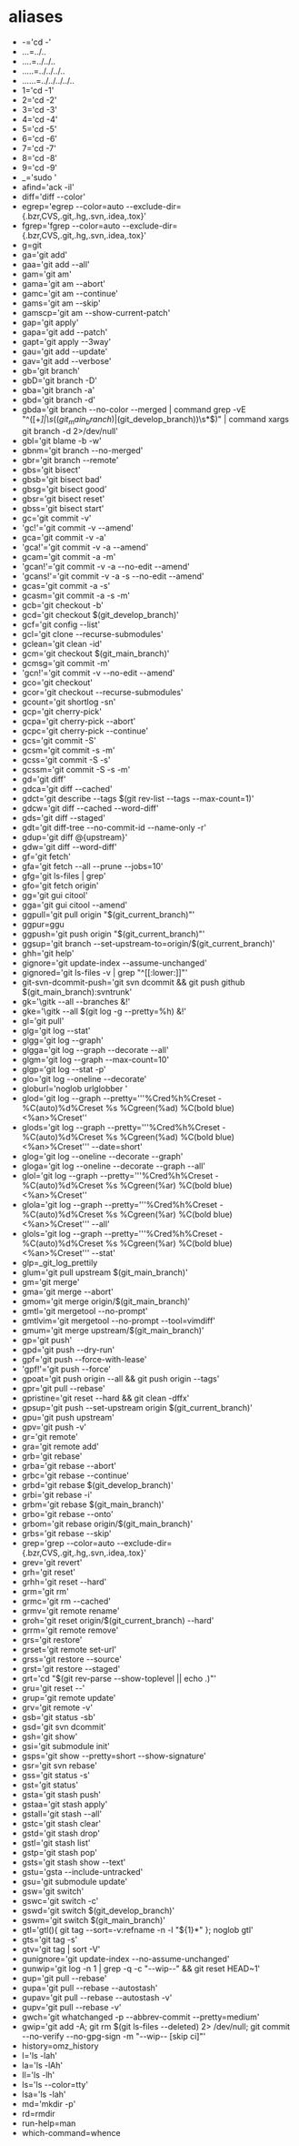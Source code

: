 # aliases

* -='cd -'
* ...=../..
* ....=../../..
* .....=../../../..
* ......=../../../../..
* 1='cd -1'
* 2='cd -2'
* 3='cd -3'
* 4='cd -4'
* 5='cd -5'
* 6='cd -6'
* 7='cd -7'
* 8='cd -8'
* 9='cd -9'
* _='sudo '
* afind='ack -il'
* diff='diff --color'
* egrep='egrep --color=auto --exclude-dir={.bzr,CVS,.git,.hg,.svn,.idea,.tox}'
* fgrep='fgrep --color=auto --exclude-dir={.bzr,CVS,.git,.hg,.svn,.idea,.tox}'
* g=git
* ga='git add'
* gaa='git add --all'
* gam='git am'
* gama='git am --abort'
* gamc='git am --continue'
* gams='git am --skip'
* gamscp='git am --show-current-patch'
* gap='git apply'
* gapa='git add --patch'
* gapt='git apply --3way'
* gau='git add --update'
* gav='git add --verbose'
* gb='git branch'
* gbD='git branch -D'
* gba='git branch -a'
* gbd='git branch -d'
* gbda='git branch --no-color --merged | command grep -vE "^([+*]|\s*($(git_main_branch)|$(git_develop_branch))\s*$)" | command xargs git branch -d 2>/dev/null'
* gbl='git blame -b -w'
* gbnm='git branch --no-merged'
* gbr='git branch --remote'
* gbs='git bisect'
* gbsb='git bisect bad'
* gbsg='git bisect good'
* gbsr='git bisect reset'
* gbss='git bisect start'
* gc='git commit -v'
* 'gc!'='git commit -v --amend'
* gca='git commit -v -a'
* 'gca!'='git commit -v -a --amend'
* gcam='git commit -a -m'
* 'gcan!'='git commit -v -a --no-edit --amend'
* 'gcans!'='git commit -v -a -s --no-edit --amend'
* gcas='git commit -a -s'
* gcasm='git commit -a -s -m'
* gcb='git checkout -b'
* gcd='git checkout $(git_develop_branch)'
* gcf='git config --list'
* gcl='git clone --recurse-submodules'
* gclean='git clean -id'
* gcm='git checkout $(git_main_branch)'
* gcmsg='git commit -m'
* 'gcn!'='git commit -v --no-edit --amend'
* gco='git checkout'
* gcor='git checkout --recurse-submodules'
* gcount='git shortlog -sn'
* gcp='git cherry-pick'
* gcpa='git cherry-pick --abort'
* gcpc='git cherry-pick --continue'
* gcs='git commit -S'
* gcsm='git commit -s -m'
* gcss='git commit -S -s'
* gcssm='git commit -S -s -m'
* gd='git diff'
* gdca='git diff --cached'
* gdct='git describe --tags $(git rev-list --tags --max-count=1)'
* gdcw='git diff --cached --word-diff'
* gds='git diff --staged'
* gdt='git diff-tree --no-commit-id --name-only -r'
* gdup='git diff @{upstream}'
* gdw='git diff --word-diff'
* gf='git fetch'
* gfa='git fetch --all --prune --jobs=10'
* gfg='git ls-files | grep'
* gfo='git fetch origin'
* gg='git gui citool'
* gga='git gui citool --amend'
* ggpull='git pull origin "$(git_current_branch)"'
* ggpur=ggu
* ggpush='git push origin "$(git_current_branch)"'
* ggsup='git branch --set-upstream-to=origin/$(git_current_branch)'
* ghh='git help'
* gignore='git update-index --assume-unchanged'
* gignored='git ls-files -v | grep "^[[:lower:]]"'
* git-svn-dcommit-push='git svn dcommit && git push github $(git_main_branch):svntrunk'
* gk='\gitk --all --branches &!'
* gke='\gitk --all $(git log -g --pretty=%h) &!'
* gl='git pull'
* glg='git log --stat'
* glgg='git log --graph'
* glgga='git log --graph --decorate --all'
* glgm='git log --graph --max-count=10'
* glgp='git log --stat -p'
* glo='git log --oneline --decorate'
* globurl='noglob urlglobber '
* glod='git log --graph --pretty='\''%Cred%h%Creset -%C(auto)%d%Creset %s %Cgreen(%ad) %C(bold blue)<%an>%Creset'\'
* glods='git log --graph --pretty='\''%Cred%h%Creset -%C(auto)%d%Creset %s %Cgreen(%ad) %C(bold blue)<%an>%Creset'\'' --date=short'
* glog='git log --oneline --decorate --graph'
* gloga='git log --oneline --decorate --graph --all'
* glol='git log --graph --pretty='\''%Cred%h%Creset -%C(auto)%d%Creset %s %Cgreen(%ar) %C(bold blue)<%an>%Creset'\'
* glola='git log --graph --pretty='\''%Cred%h%Creset -%C(auto)%d%Creset %s %Cgreen(%ar) %C(bold blue)<%an>%Creset'\'' --all'
* glols='git log --graph --pretty='\''%Cred%h%Creset -%C(auto)%d%Creset %s %Cgreen(%ar) %C(bold blue)<%an>%Creset'\'' --stat'
* glp=_git_log_prettily
* glum='git pull upstream $(git_main_branch)'
* gm='git merge'
* gma='git merge --abort'
* gmom='git merge origin/$(git_main_branch)'
* gmtl='git mergetool --no-prompt'
* gmtlvim='git mergetool --no-prompt --tool=vimdiff'
* gmum='git merge upstream/$(git_main_branch)'
* gp='git push'
* gpd='git push --dry-run'
* gpf='git push --force-with-lease'
* 'gpf!'='git push --force'
* gpoat='git push origin --all && git push origin --tags'
* gpr='git pull --rebase'
* gpristine='git reset --hard && git clean -dffx'
* gpsup='git push --set-upstream origin $(git_current_branch)'
* gpu='git push upstream'
* gpv='git push -v'
* gr='git remote'
* gra='git remote add'
* grb='git rebase'
* grba='git rebase --abort'
* grbc='git rebase --continue'
* grbd='git rebase $(git_develop_branch)'
* grbi='git rebase -i'
* grbm='git rebase $(git_main_branch)'
* grbo='git rebase --onto'
* grbom='git rebase origin/$(git_main_branch)'
* grbs='git rebase --skip'
* grep='grep --color=auto --exclude-dir={.bzr,CVS,.git,.hg,.svn,.idea,.tox}'
* grev='git revert'
* grh='git reset'
* grhh='git reset --hard'
* grm='git rm'
* grmc='git rm --cached'
* grmv='git remote rename'
* groh='git reset origin/$(git_current_branch) --hard'
* grrm='git remote remove'
* grs='git restore'
* grset='git remote set-url'
* grss='git restore --source'
* grst='git restore --staged'
* grt='cd "$(git rev-parse --show-toplevel || echo .)"'
* gru='git reset --'
* grup='git remote update'
* grv='git remote -v'
* gsb='git status -sb'
* gsd='git svn dcommit'
* gsh='git show'
* gsi='git submodule init'
* gsps='git show --pretty=short --show-signature'
* gsr='git svn rebase'
* gss='git status -s'
* gst='git status'
* gsta='git stash push'
* gstaa='git stash apply'
* gstall='git stash --all'
* gstc='git stash clear'
* gstd='git stash drop'
* gstl='git stash list'
* gstp='git stash pop'
* gsts='git stash show --text'
* gstu='gsta --include-untracked'
* gsu='git submodule update'
* gsw='git switch'
* gswc='git switch -c'
* gswd='git switch $(git_develop_branch)'
* gswm='git switch $(git_main_branch)'
* gtl='gtl(){ git tag --sort=-v:refname -n -l "${1}*" }; noglob gtl'
* gts='git tag -s'
* gtv='git tag | sort -V'
* gunignore='git update-index --no-assume-unchanged'
* gunwip='git log -n 1 | grep -q -c "\-\-wip\-\-" && git reset HEAD~1'
* gup='git pull --rebase'
* gupa='git pull --rebase --autostash'
* gupav='git pull --rebase --autostash -v'
* gupv='git pull --rebase -v'
* gwch='git whatchanged -p --abbrev-commit --pretty=medium'
* gwip='git add -A; git rm $(git ls-files --deleted) 2> /dev/null; git commit --no-verify --no-gpg-sign -m "--wip-- [skip ci]"'
* history=omz_history
* l='ls -lah'
* la='ls -lAh'
* ll='ls -lh'
* ls='ls --color=tty'
* lsa='ls -lah'
* md='mkdir -p'
* rd=rmdir
* run-help=man
* which-command=whence
